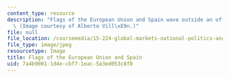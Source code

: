 ```yaml
---
content_type: resource
description: "Flags of the European Union and Spain wave outside an office building.\
  \ (Image courtesy of Alberto Vill\xE9n.)"
file: null
file_location: /coursemedia/15-224-global-markets-national-politics-and-the-competitive-advantage-of-firms-spring-2003/7a4b90011d4ecbf71eac5a3ed053c8f0_15-224s03.jpg
file_type: image/jpeg
resourcetype: Image
title: Flags of the European Union and Spain
uid: 7a4b9001-1d4e-cbf7-1eac-5a3ed053c8f0
---
```

